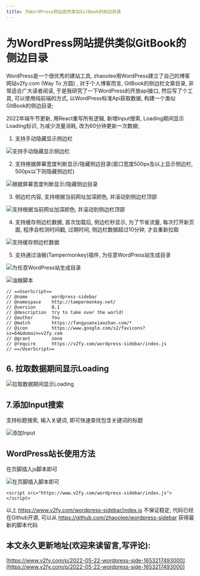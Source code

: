 ```yaml
---
title: 为WordPress网站提供类似GitBook的侧边目录
---
```



# 为WordPress网站提供类似GitBook的侧边目录


WordPress是一个很优秀的建站工具, zhaoolee用WordPress建立了自己的博客网站v2fy.com (Way To 方圆) , 对于个人博客而言, GitBook的侧边栏文章目录, 非常适合广大读者阅读, 于是我研究了一下WordPress的开放api接口, 然后写了个工具, 可以使用纯前端的方式, 以WordPress标准Api获取数据, 构建一个类似GitBook的侧边目录;

2022年端午节更新, 用React重写所有逻辑, 新增Input搜索, Loading期间显示Loading标识, 为减少流量消耗, 改为60分钟更新一次数据;

1. 支持手动隐藏显示侧边栏

![支持手动隐藏显示侧边栏](https://cdn.fangyuanxiaozhan.com/assets/1653215307666P2S7QnCz.gif)


2. 支持根据屏幕宽度判断显示/隐藏侧边目录(窗口宽度500px及以上显示侧边栏, 500px以下则隐藏侧边栏)

![根据屏幕宽度判断显示/隐藏侧边目录](https://cdn.fangyuanxiaozhan.com/assets/165321562348453F0jPYi.gif)


3. 侧边栏内容, 支持根据当前网址加深颜色, 并滚动到侧边栏顶部


![支持根据当前网址加深颜色, 并滚动到侧边栏顶部](https://cdn.fangyuanxiaozhan.com/assets/1653215891375MZS3nyi1.gif)


4. 支持缓存侧边栏数据, 首次加载后, 侧边栏秒显示, 为了节省流量, 每次打开新页面, 程序会检测时间戳, 过期时间, 侧边栏数据超过10分钟, 才会重新拉取


![支持缓存侧边栏数据](https://cdn.fangyuanxiaozhan.com/assets/1653224410691MkC6H6NX.png)


5. 支持通过油猴(Tampermonkey)插件, 为任意WordPress站生成目录


![为任意WordPress站生成目录](https://cdn.fangyuanxiaozhan.com/assets/1653216793258HazZ1cis.png)

![油猴脚本](https://cdn.fangyuanxiaozhan.com/assets/1653216913808RmEsdihH.png)

```
// ==UserScript==
// @name         wordpress-sidebar
// @namespace    http://tampermonkey.net/
// @version      0.1
// @description  try to take over the world!
// @author       You
// @match        https://fangyuanxiaozhan.com/*
// @icon         https://www.google.com/s2/favicons?sz=64&domain=v2fy.com
// @grant        none
// @require      https://v2fy.com/wordpress-sidebar/index.js
// ==/UserScript==
```

## 6. 拉取数据期间显示Loading


![拉取数据期间显示Loading](https://cdn.fangyuanxiaozhan.com/assets/1654330940461TQz63MSM.png)


## 7.添加Input搜索

支持标题搜索, 输入关键词, 即可快速查找包含关键词的标题

![添加Input](https://cdn.fangyuanxiaozhan.com/assets/1654330538860TFAMCpCN.gif)



## WordPress站长使用方法

在页脚插入js脚本即可

![在页脚插入脚本即可](https://cdn.fangyuanxiaozhan.com/assets/1653217112598XeEDhSbX.png)

```
<script src="https://www.v2fy.com/wordpress-sidebar/index.js"></script>
```

以上 https://www.v2fy.com/wordpress-sidebar/index.js  不保证稳定, 代码已经在Github开源, 可以从 https://github.com/zhaoolee/wordpress-sidebar  获得最新的脚本代码



## 本文永久更新地址(欢迎来读留言,写评论):

[https://www.v2fy.com/p/2022-05-22-wordpress-side-1653217493000](https://www.v2fy.com/p/2022-05-22-wordpress-side-1653217493000)
